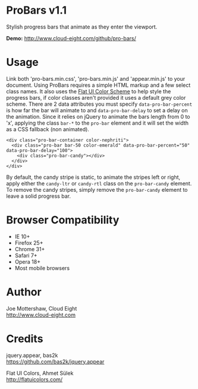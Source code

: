 ProBars v1.1
============

Stylish progress bars that animate as they enter the viewport.

**Demo:** http://www.cloud-eight.com/github/pro-bars/


Usage
=====

Link both 'pro-bars.min.css', 'pro-bars.min.js' and 'appear.min.js' to your document.
Using ProBars requires a simple HTML markup and a few select class names.
It also uses the [Flat UI Color Scheme](http://flatuicolors.com/) to help style the progress bars, if color classes aren't provided it uses a default grey color scheme.
There are 2 data attributes you must specify `data-pro-bar-percent` is how far the bar will animate to and `data-pro-bar-delay` to set a delay on the animation.
Since it relies on jQuery to animate the bars length from 0 to 'x', applying the class `bar-*` to the `pro-bar` element and it will set the width as a CSS fallback (non animated).

```
<div class="pro-bar-container color-nephriti">
  <div class="pro-bar bar-50 color-emerald" data-pro-bar-percent="50" data-pro-bar-delay="100">
    <div class="pro-bar-candy"></div>
  </div>
</div>
```

By default, the candy stripe is static, to animate the stripes left or right, apply either the `candy-ltr` or `candy-rtl` class on the `pro-bar-candy` element.
To remove the candy stripes, simply remove the `pro-bar-candy` element to leave a solid progress bar.


Browser Compatibility
=====================

<ul>
  <li>IE 10+</li>
  <li>Firefox 25+</li>
  <li>Chrome 31+</li>
  <li>Safari 7+</li>
  <li>Opera 18+</li>
  <li>Most mobile browsers</li>
</ul>


Author
======

Joe Mottershaw, Cloud Eight<br />
http://www.cloud-eight.com


Credits
=======

jquery.appear, bas2k<br />
https://github.com/bas2k/jquery.appear

Flat UI Colors, Ahmet Sülek<br />
http://flatuicolors.com/